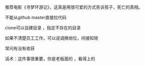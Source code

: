 推荐电影《寻梦环游记》，这真是用很可爱的方式告诉孩子，死亡的真相。

不能从github master直接拉代码

clone可以自建目录 ，指定不存在的目录

如果不清楚员工工作，可以说调换岗位，间接知晓

常问有没有收获

话术：这件事很重要，你是老板面的 ，看得上的